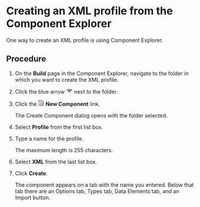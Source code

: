 # Creating an XML profile from the Component Explorer

<head>
  <meta name="guidename" content="Integration"/>
  <meta name="context" content="GUID-4694b3a9-f533-4e29-aee0-4a12213ec3c0"/>
</head>


One way to create an XML profile is using Component Explorer.

## Procedure

1.  On the **Build** page in the Component Explorer, navigate to the folder in which you want to create the XML profile.

2.  Click the blue arrow ![icon](../Images/main-ic-arrow-blue-down-16=GUID-CA79043B-869E-4C8B-A46E-5D4D4FA1DBEE=1=en-us=Low_ee257e3c-4362-486e-b1f1-4d613b679c4c.jpg) next to the folder.

3.  Click the ![icon](../Images/main-ic-document-new-with-starburst-16_53476bde-c898-4a14-98b8-b3fe8cd9594a.jpg) **New Component** link.

    The Create Component dialog opens with the folder selected.

4.  Select **Profile** from the first list box.

5.  Type a name for the profile.

    The maximum length is 255 characters.

6.  Select **XML** from the last list box.

7.  Click **Create**.

    The component appears on a tab with the name you entered. Below that tab there are an Options tab, Types tab, Data Elements tab, and an Import button.